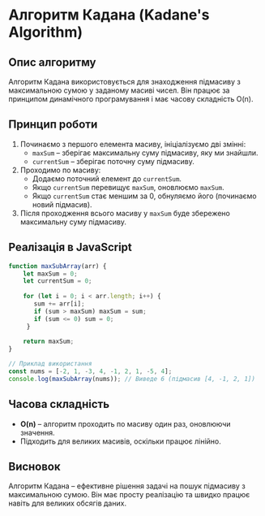 # Алгоритм Кадана (Kadane's Algorithm)

## Опис алгоритму
Алгоритм Кадана використовується для знаходження підмасиву з максимальною сумою у заданому масиві чисел. Він працює за принципом динамічного програмування і має часову складність O(n).

## Принцип роботи
1. Починаємо з першого елемента масиву, ініціалізуємо дві змінні:
   - `maxSum` – зберігає максимальну суму підмасиву, яку ми знайшли.
   - `currentSum` – зберігає поточну суму підмасиву.
2. Проходимо по масиву:
   - Додаємо поточний елемент до `currentSum`.
   - Якщо `currentSum` перевищує `maxSum`, оновлюємо `maxSum`.
   - Якщо `currentSum` стає меншим за 0, обнуляємо його (починаємо новий підмасив).
3. Після проходження всього масиву у `maxSum` буде збережено максимальну суму підмасиву.

## Реалізація в JavaScript
```js
function maxSubArray(arr) {
    let maxSum = 0;
    let currentSum = 0;
    
    for (let i = 0; i < arr.length; i++) {
       sum += arr[i];
       if (sum > maxSum) maxSum = sum;
       if (sum <= 0) sum = 0;
     }
    
    return maxSum;
}

// Приклад використання
const nums = [-2, 1, -3, 4, -1, 2, 1, -5, 4];
console.log(maxSubArray(nums)); // Виведе 6 (підмасив [4, -1, 2, 1])
```

## Часова складність
- **O(n)** – алгоритм проходить по масиву один раз, оновлюючи значення.
- Підходить для великих масивів, оскільки працює лінійно.

## Висновок
Алгоритм Кадана – ефективне рішення задачі на пошук підмасиву з максимальною сумою. Він має просту реалізацію та швидко працює навіть для великих обсягів даних.
